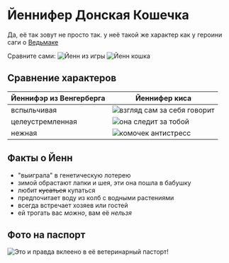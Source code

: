 # Йеннифер Донская Кошечка
Да, её так зовут не просто так. у неё такой же характер как у героини саги о [Ведьмаке](https://www.thewitcher.com/us/ru/witcher3)

Сравните сами:
![Йенн из игры](https://www.google.com/url?sa=i&url=https%3A%2F%2Fdzen.ru%2Fa%2FXrwPW3-hXTy5XTcu&psig=AOvVaw0qrRpQFY7XFazXYCoEa4so&ust=1716122375650000&source=images&cd=vfe&opi=89978449&ved=0CBIQjRxqFwoTCMjt-5qcl4YDFQAAAAAdAAAAABAw) ![Йенн кошка](https://www.instagram.com/p/CKBZ35KAO_3/?next=%2F&img_index=1)

## Сравнение характеров

| **Йеннифэр из Венгерберга** | **Йеннифер киса** |
| ----------- | ----------- |
| вспыльчивая   | ![взгляд сам за себя говорит](https://www.instagram.com/p/CKBZ35KAO_3/?next=%2F&img_index=6)   |
| целеустремленная | ![она следит за тобой](https://www.instagram.com/p/CKBZ35KAO_3/?next=%2F&img_index=9) |
| нежная       |   ![комочек антистресс](https://www.instagram.com/p/CKBZ35KAO_3/?next=%2F&img_index=7)|

## Факты о  Йенн
- "выиграла" в генетическую лотерею
- зимой обрастают лапки и шея, эти она пошла в бабушку
- любит ~~кусаться~~ купаться
- предпочитает воду из колб с водными растениями
- всегда встречает хозяев или гостей
- ей трогать вас *можно*, вам её *нельзя*

## Фото на паспорт 
![Это и правда вклеено в её ветеринарный пасторт!](https://www.instagram.com/p/CKBZ35KAO_3/?next=%2F&img_index=10)
